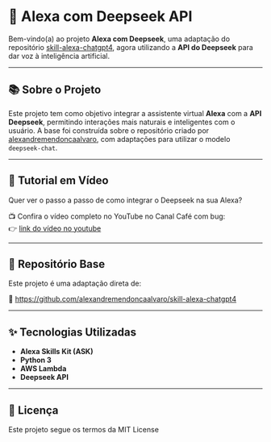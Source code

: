 # 🤖 Alexa com Deepseek API

Bem-vindo(a) ao projeto **Alexa com Deepseek**, uma adaptação do repositório [skill-alexa-chatgpt4](https://github.com/alexandremendoncaalvaro/skill-alexa-chatgpt4), agora utilizando a **API do Deepseek** para dar voz à inteligência artificial.

---

## 📚 Sobre o Projeto

Este projeto tem como objetivo integrar a assistente virtual **Alexa** com a **API Deepseek**, permitindo interações mais naturais e inteligentes com o usuário. A base foi construída sobre o repositório criado por [alexandremendoncaalvaro](https://github.com/alexandremendoncaalvaro), com adaptações para utilizar o modelo `deepseek-chat`.

---

## 🎥 Tutorial em Vídeo

Quer ver o passo a passo de como integrar o Deepseek na sua Alexa?

📺 Confira o vídeo completo no YouTube no Canal Café com bug:  
👉 [link do vídeo no youtube](https://youtu.be/lhqpAaIosmI)

---

## 🔗 Repositório Base

Este projeto é uma adaptação direta de:

🔗 https://github.com/alexandremendoncaalvaro/skill-alexa-chatgpt4

---

## ✨ Tecnologias Utilizadas

- **Alexa Skills Kit (ASK)**
- **Python 3**
- **AWS Lambda**
- **Deepseek API**

---

## 📄 Licença

Este projeto segue os termos da MIT License
